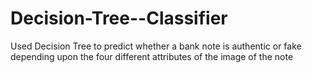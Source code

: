 # Decision-Tree--Classifier
Used Decision Tree to predict whether a bank note is authentic or fake depending upon the four different attributes of the image of the note
